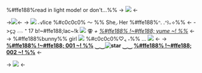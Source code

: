 %#ffe188%read in light mode! or don't...%%
-> ![](https://media.discordapp.net/attachments/903364339464044575/1202557066221330432/Untitled53_20240201131137.png?ex=65cde38b&is=65bb6e8b&hm=026cd7867601916f313aba0ff839a494cafcb6fed0d7306a0d92380661a6a7ea&) <-

->[![](https://media.discordapp.net/attachments/903364339464044575/1202626843799330826/Untitled56_20240201174933.png?ex=65ce2487&is=65bbaf87&hm=0ced6bd7fa1b2bdefacbbf14d5f41f1a684e5eed8df12c2b687a00df1f593cba&)](https://rentry.co/batcemetery)<-
-> ![](https://media.discordapp.net/attachments/903364339464044575/1202690741508243516/IMG_9644.gif?ex=65ce6009&is=65bbeb09&hm=dc91895eee16fc33312d8b79909140fd14c1367be52f5947dc81adb4845f2229&) 𝒜lice %#c0c0c0% 〜 %% She◞ Her %#ffe188%ᐢ. .ᐢ꒱｡⟡%% <-
->᧔᧓ 𓂋 ⁺ 17 b!~#ffe188;lac~!k  ![](https://media.discordapp.net/attachments/903364339464044575/1202567579533578290/IMG_9497.gif?ex=65cded55&is=65bb7855&hm=21a94b4dfb5d40d788a10bf8435eb029e6dcad4b822c39c27be916ce77cbb0bc&) ⚢ *+ [%#ffe188% !~#ffe188; yume ~! %%](ymjshibunny)* <- 
-> %#ffe188%bunny%% girl  ![](https://media.discordapp.net/attachments/903364339464044575/1202642244461666344/IMG_9569.gif?ex=65ce32df&is=65bbbddf&hm=8cc389603ee6c32485df46192403970fa1fc4ee24a737c83fe4b0732bbc6fc6a&) %#c0c0c0%♡៹ ˖%% ... ![](https://media.discordapp.net/attachments/903364339464044575/1202617647250800691/IMG_9551.gif?ex=65ce1bf6&is=65bba6f6&hm=c9c6c320e647b2c33fcf2b4f3d483635c0dad771cfa9cfe14efbe12c7426722b&) <-
-> **[%#ffe188% !~#ffe188; 001 ~! %%](d5icq) ⏝⏝![star](https://img.photobucket.com/albums/v252/shaquanda/dumpitydump/pixelwixel/209.gif) ⏝⏝ [%#ffe188% !~#ffe188; 002 ~! %%](bnuuyetc)** <-

-> ![](https://media.discordapp.net/attachments/903364339464044575/1202557066485432391/Untitled53_20240201131140.png?ex=65cde38b&is=65bb6e8b&hm=3ed9965d59512a77b9090abb167b75ead2247c448de75df2741b48080a1bd5a4&) <-